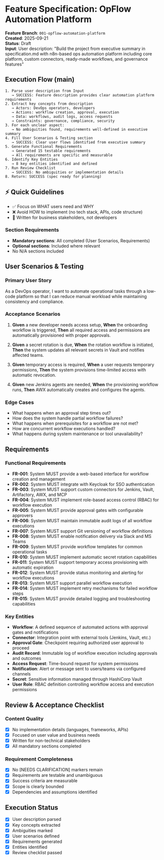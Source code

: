 # Feature Specification: OpFlow Automation Platform

**Feature Branch**: `001-opflow-automation-platform`  
**Created**: 2025-09-21  
**Status**: Draft  
**Input**: User description: "Build the project from executive summary in specification.md with n8n-based ops automation platform including core platform, custom connectors, ready-made workflows, and governance features"

## Execution Flow (main)

```plaintext
1. Parse user description from Input
   → SUCCESS: Feature description provides clear automation platform requirements
2. Extract key concepts from description
   → Actors: DevOps operators, developers
   → Actions: workflow creation, approval, execution
   → Data: workflows, audit logs, access requests
   → Constraints: governance, compliance, security
3. For each unclear aspect:
   → No ambiguities found, requirements well-defined in executive summary
4. Fill User Scenarios & Testing section
   → SUCCESS: Clear user flows identified from executive summary
5. Generate Functional Requirements
   → Generated 15 testable requirements
   → All requirements are specific and measurable
6. Identify Key Entities
   → 8 key entities identified and defined
7. Run Review Checklist
   → SUCCESS: No ambiguities or implementation details
8. Return: SUCCESS (spec ready for planning)
```

## ⚡ Quick Guidelines

- ✅ Focus on WHAT users need and WHY
- ❌ Avoid HOW to implement (no tech stack, APIs, code structure)
- 👥 Written for business stakeholders, not developers

### Section Requirements

- **Mandatory sections**: All completed (User Scenarios, Requirements)
- **Optional sections**: Included where relevant
- No N/A sections included

## User Scenarios & Testing

### Primary User Story

As a DevOps operator, I want to automate operational tasks through a low-code platform so that I can reduce manual workload while maintaining consistency and compliance.

### Acceptance Scenarios

1. **Given** a new developer needs access setup, **When** the onboarding workflow is triggered, **Then** all required access and permissions are automatically provisioned with proper approvals.

2. **Given** a secret rotation is due, **When** the rotation workflow is initiated, **Then** the system updates all relevant secrets in Vault and notifies affected teams.

3. **Given** temporary access is required, **When** a user requests temporary permissions, **Then** the system provisions time-limited access with automatic revocation.

4. **Given** new Jenkins agents are needed, **When** the provisioning workflow runs, **Then** AWX automatically creates and configures the agents.

### Edge Cases

- What happens when an approval step times out?
- How does the system handle partial workflow failures?
- What happens when prerequisites for a workflow are not met?
- How are concurrent workflow executions handled?
- What happens during system maintenance or tool unavailability?

## Requirements

### Functional Requirements

- **FR-001**: System MUST provide a web-based interface for workflow creation and management
- **FR-002**: System MUST integrate with Keycloak for SSO authentication
- **FR-003**: System MUST support custom connectors for Jenkins, Vault, Artifactory, AWX, and MCP
- **FR-004**: System MUST implement role-based access control (RBAC) for workflow execution
- **FR-005**: System MUST provide approval gates with configurable approvers
- **FR-006**: System MUST maintain immutable audit logs of all workflow executions
- **FR-007**: System MUST support Git versioning of workflow definitions
- **FR-008**: System MUST enable notification delivery via Slack and MS Teams
- **FR-009**: System MUST provide workflow templates for common operational tasks
- **FR-010**: System MUST implement automatic secret rotation capabilities
- **FR-011**: System MUST support temporary access provisioning with automatic expiration
- **FR-012**: System MUST provide status monitoring and alerting for workflow executions
- **FR-013**: System MUST support parallel workflow execution
- **FR-014**: System MUST implement retry mechanisms for failed workflow steps
- **FR-015**: System MUST provide detailed logging and troubleshooting capabilities

### Key Entities

- **Workflow**: A defined sequence of automated actions with approval gates and notifications
- **Connector**: Integration point with external tools (Jenkins, Vault, etc.)
- **Approval Gate**: Checkpoint requiring authorized user approval to proceed
- **Audit Record**: Immutable log of workflow execution including approvals and outcomes
- **Access Request**: Time-bound request for system permissions
- **Notification**: Alert or message sent to users/teams via configured channels
- **Secret**: Sensitive information managed through HashiCorp Vault
- **User Role**: RBAC definition controlling workflow access and execution permissions

## Review & Acceptance Checklist

### Content Quality

- [x] No implementation details (languages, frameworks, APIs)
- [x] Focused on user value and business needs
- [x] Written for non-technical stakeholders
- [x] All mandatory sections completed

### Requirement Completeness

- [x] No [NEEDS CLARIFICATION] markers remain
- [x] Requirements are testable and unambiguous  
- [x] Success criteria are measurable
- [x] Scope is clearly bounded
- [x] Dependencies and assumptions identified

## Execution Status

- [x] User description parsed
- [x] Key concepts extracted
- [x] Ambiguities marked
- [x] User scenarios defined
- [x] Requirements generated
- [x] Entities identified
- [x] Review checklist passed
